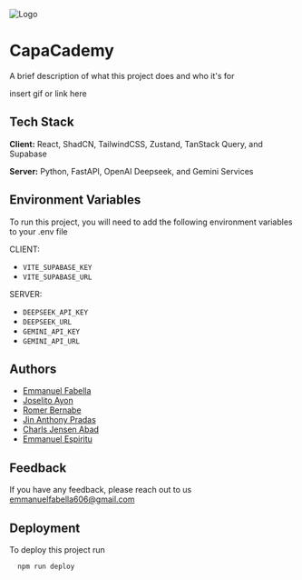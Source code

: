 ![Logo](https://dev-to-uploads.s3.amazonaws.com/uploads/articles/th5xamgrr6se0x5ro4g6.png)

# CapaCademy

A brief description of what this project does and who it's for

insert gif or link here
## Tech Stack

**Client:** React, ShadCN, TailwindCSS, Zustand, TanStack Query, and Supabase

**Server:** Python, FastAPI, OpenAI Deepseek, and Gemini Services


## Environment Variables

To run this project, you will need to add the following environment variables to your .env file

CLIENT:
- `VITE_SUPABASE_KEY`
- `VITE_SUPABASE_URL`


SERVER:

- `DEEPSEEK_API_KEY`
- `DEEPSEEK_URL`
- `GEMINI_API_KEY`
- `GEMINI_API_URL`

## Authors

- [Emmanuel Fabella](https://github.com/MasterTraits) 
- [Joselito Ayon](https://github.com/Junjuyun)
- [Romer Bernabe](https://github.com/FGHTGH)
- [Jin Anthony Pradas](https://github.com/salierii1)
- [Charls Jensen Abad](https://github.com/rafnamourcesca)
- [Emmanuel Espiritu](https://github.com/EmmesSpirit02)
## Feedback

If you have any feedback, please reach out to us emmanuelfabella606@gmail.com


## Deployment

To deploy this project run

```bash
  npm run deploy
```

